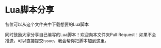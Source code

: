 # Lua脚本分享

各位可以从这个文件夹中下载想要的Lua脚本

同时鼓励大家分享自己编写的Lua脚本！欢迎向本文件夹Pull Request！如果不会推送，可以直接提交issue，我会帮你把脚本加到这里。
